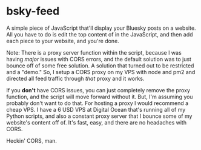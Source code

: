 # bsky-feed
A simple piece of JavaScript that'll display your Bluesky posts on a website. All you have to do is edit the top content of in the JavaScript, and then add each piece to your website, and you're done.

Note: There is a proxy server function within the script, because I was having *major* issues with CORS errors, and the default solution was to just bounce off of some free solution. A solution that turned out to be restricted and a "demo." So, I setup a CORS proxy on my VPS with node and pm2 and directed all feed traffic through *that* proxy and it works.

If you **don't** have CORS issues, you can just completely remove the proxy function, and the script will move forward without it. But, I'm assuming you probably don't want to do that. For hosting a proxy I would recommend a cheap VPS. I have a 6 USD VPS at Digital Ocean that's running all of my Python scripts, and also a constant proxy server that I bounce some of my website's content off of. It's fast, easy, and there are no headaches with CORS.

Heckin' CORS, man.
